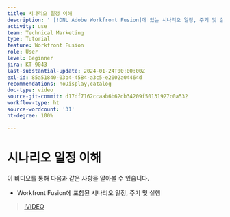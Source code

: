 ```yaml
---
title: 시나리오 일정 이해
description: ' [!DNL Adobe Workfront Fusion]에 있는 시나리오 일정, 주기 및 실행에 대해 알아봅니다.'
activity: use
team: Technical Marketing
type: Tutorial
feature: Workfront Fusion
role: User
level: Beginner
jira: KT-9043
last-substantial-update: 2024-01-24T00:00:00Z
exl-id: 85a51840-03b4-4584-a3c5-e2002a04464d
recommendations: noDisplay,catalog
doc-type: video
source-git-commit: d17df7162ccaab6b62db34209f50131927c0a532
workflow-type: ht
source-wordcount: '31'
ht-degree: 100%

---
```


# 시나리오 일정 이해

이 비디오를 통해 다음과 같은 사항을 알아볼 수 있습니다.

* Workfront Fusion에 포함된 시나리오 일정, 주기 및 실행

>[!VIDEO](https://video.tv.adobe.com/v/3417324/?quality=12&learn=on&enablevpops&captions=kor)
